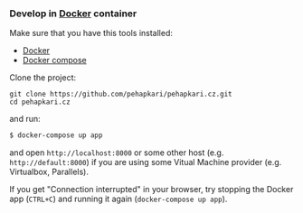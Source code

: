 ### Develop in [Docker](https://www.docker.com/) container

Make sure that you have this tools installed:

- [Docker](https://www.docker.com/products/overview#/install_the_platform)
- [Docker compose](https://docs.docker.com/compose/install/)

Clone the project:

```
git clone https://github.com/pehapkari/pehapkari.cz.git
cd pehapkari.cz
```

and run:

```sh
$ docker-compose up app
```

and open `http://localhost:8000` or some other host (e.g. `http://default:8000`) if you are using some Vitual Machine provider (e.g. Virtualbox, Parallels).

If you get "Connection interrupted" in your browser, try stopping the Docker app (`CTRL+C`) and running it again (`docker-compose up app`).
